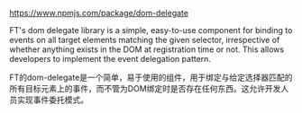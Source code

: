 <https://www.npmjs.com/package/dom-delegate>

FT's dom delegate library is a simple, easy-to-use component for binding to events on all target elements matching the given selector, irrespective of whether anything exists in the DOM at registration time or not. This allows developers to implement the event delegation pattern.


FT的dom-delegate是一个简单，易于使用的组件，用于绑定与给定选择器匹配的所有目标元素上的事件，而不管为DOM绑定时是否存在任何东西。这允许开发人员实现事件委托模式。

